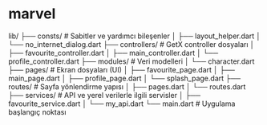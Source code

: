 # marvel

lib/
├── consts/              # Sabitler ve yardımcı bileşenler
│   ├── layout_helper.dart
│   └── no_internet_dialog.dart
├── controllers/         # GetX controller dosyaları
│   ├── favourite_controller.dart
│   ├── main_controller.dart
│   └── profile_controller.dart
├── modules/             # Veri modelleri
│   └── character.dart
├── pages/               # Ekran dosyaları (UI)
│   ├── favourite_page.dart
│   ├── main_page.dart
│   ├── profile_page.dart
│   └── splash_page.dart
├── routes/              # Sayfa yönlendirme yapısı
│   ├── pages.dart
│   └── routes.dart
├── services/            # API ve yerel verilerle ilgili servisler
│   ├── favourite_service.dart
│   └── my_api.dart
└── main.dart            # Uygulama başlangıç noktası
